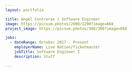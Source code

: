 ```yaml
---
layout: portfolio

title: Angel Contreras | Software Engineer
image: https://picsum.photos/2000/1200?image=668
project_image: https://picsum.photos/300/300?image=668

jobs:
  - dateRange: October 2017 - Present
    employerName: Live Nation/Ticketmaster
    jobTitle: Software Engineer I
    description: Stuff
    
---
```


